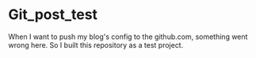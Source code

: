 # Git_post_test
When I want to push my blog's config to the github.com, something went wrong here. So I built this repository as a test project.
